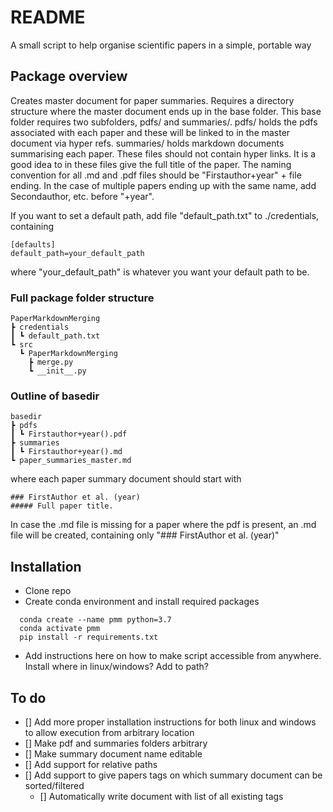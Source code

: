 # README
A small script to help organise scientific papers in a simple, portable way

## Package overview

Creates master document for paper summaries. Requires a directory structure where the master document ends up in the base folder. This base folder requires two subfolders, pdfs/ and summaries/. pdfs/ holds the pdfs associated with each paper and these will be linked to in the master document via hyper refs. summaries/ holds markdown documents summarising each paper. These files should not contain hyper links. It is a good idea to in these files give the full title of the paper. The naming convention for all .md and .pdf files should be "Firstauthor+year" + file ending. In the case of multiple papers ending up with the same name, add Secondauthor, etc. before "+year".

If you want to set a default path, add file "default_path.txt" to ./credentials, containing

    [defaults]
    default_path=your_default_path

where "your_default_path" is whatever you want your default path to be.

### Full package folder structure 
```
PaperMarkdownMerging
┣ credentials
┃ ┗ default_path.txt
┗ src
  ┗ PaperMarkdownMerging
    ┣ merge.py
    ┗ __init__.py
```

### Outline of basedir
```
basedir
┣ pdfs
┃ ┗ Firstauthor+year().pdf
┣ summaries
┃ ┗ Firstauthor+year().md
┗ paper_summaries_master.md
```

where each paper summary document should start with 
    
    ### FirstAuthor et al. (year)
    ##### Full paper title.

In case the .md file is missing for a paper where the pdf is present, an .md file will be created, containing only "### FirstAuthor et al. (year)"

## Installation
- Clone repo
- Create conda environment and install required packages
```
  conda create --name pmm python=3.7
  conda activate pmm
  pip install -r requirements.txt
```
- Add instructions here on how to make script accessible from anywhere. Install where in linux/windows? Add to path? 
## To do
- [] Add more proper installation instructions for both linux and windows to allow execution from arbitrary location
- [] Make pdf and summaries folders arbitrary
- [] Make summary document name editable
- [] Add support for relative paths
- [] Add support to give papers tags on which summary document can be sorted/filtered
  - [] Automatically write document with list of all existing tags